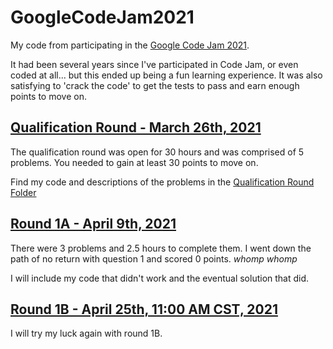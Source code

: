 # GoogleCodeJam2021
My code from participating in the [Google Code Jam 2021](https://codingcompetitions.withgoogle.com/codejam). 

It had been several years since I've participated in Code Jam, or even coded at all... but this ended up being a fun learning experience. It was also satisfying to 'crack the code'
to get the tests to pass and earn enough points to move on.

## [Qualification Round - March 26th, 2021](Qualification_Round)

The qualification round was open for 30 hours and was comprised of 5 problems. You needed to gain at least 30 points to move on.

Find my code and descriptions of the problems in the [Qualification Round Folder](Qualification_Round)

## [Round 1A - April 9th, 2021](Round_1A)

There were 3 problems and 2.5 hours to complete them. I went down the path of no return with question 1 and scored 0 points. *whomp whomp*

I will include my code that didn't work and the eventual solution that did.

## [Round 1B - April 25th, 11:00 AM CST, 2021](https://codingcompetitions.withgoogle.com/codejam/schedule)

I will try my luck again with round 1B.
